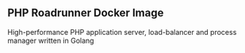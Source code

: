 ## PHP Roadrunner Docker Image
High-performance PHP application server, load-balancer and process manager written in Golang